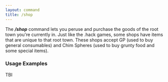```yaml
---
layout: command
title: /shop
---
```


The ***/shop*** command lets you peruse and purchase the goods of the root town you're currently in. Just like the .hack games, some shops have items that are unique  to that root town. These shops accept GP (used to buy general consumables) and Chim Spheres (used to buy grunty food and some special items).

### Usage Examples

TBI
